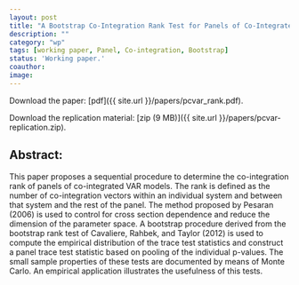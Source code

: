 ```yaml
---
layout: post
title: "A Bootstrap Co-Integration Rank Test for Panels of Co-Integrated VARs."
description: ""
category: "wp"
tags: [working paper, Panel, Co-integration, Bootstrap]
status: 'Working paper.'
coauthor: 
image:
---
```



Download the paper: [pdf]({{ site.url }}/papers/pcvar_rank.pdf).

Download the replication material: [zip (9 MB)]({{ site.url }}/papers/pcvar-replication.zip).

## Abstract:

This paper proposes a sequential procedure to determine the co-integration rank of panels of co-integrated VAR models. The rank is defined as the number of co-integration vectors within an individual system and between that system and the rest of the panel. The method proposed by Pesaran (2006) is used to control for cross section dependence and reduce the dimension of the parameter space. A bootstrap procedure derived from the bootstrap rank test of Cavaliere, Rahbek, and Taylor (2012) is used to compute the empirical distribution of the trace test statistics and construct a panel trace test statistic based on pooling of the individual p-values. The small sample properties of these tests are documented by means of Monte Carlo. An empirical application illustrates the usefulness of this tests.
